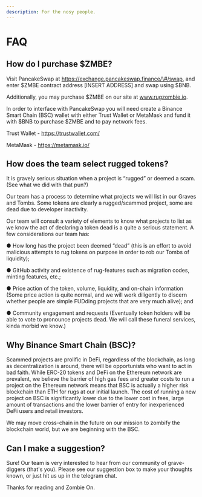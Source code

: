 ```yaml
---
description: For the nosy people.
---
```


# FAQ

## How do I purchase $ZMBE?

Visit PancakeSwap at https://exchange.pancakeswap.finance/\#/swap, and enter $ZMBE contract address \[INSERT ADDRESS\] and swap using $BNB. 

Additionally, you may purchase $ZMBE on our site at www.rugzombie.io.

In order to interface with PancakeSwap you will need create a Binance Smart Chain \(BSC\) wallet with either Trust Wallet or MetaMask and fund it with $BNB to purchase $ZMBE and to pay network fees.

Trust Wallet - https://trustwallet.com/

MetaMask - https://metamask.io/

## How does the team select rugged tokens?

It is gravely serious situation when a project is “rugged” or deemed a scam. \(See what we did with that pun?\)

Our team has a process to determine what projects we will list in our Graves and Tombs. Some tokens are clearly a rugged/scammed project, some are dead due to developer inactivity.

Our team will consult a variety of elements to know what projects to list as we know the act of declaring a token dead is a quite a serious statement. A few considerations our team has:

●  How long has the project been deemed “dead” \(this is an effort to avoid malicious attempts to rug tokens on purpose in order to rob our Tombs of liquidity\);

●  GitHub activity and existence of rug-features such as migration codes, minting features, etc.;

●  Price action of the token, volume, liquidity, and on-chain information \(Some price action is quite normal, and we will work diligently to discern whether people are simple FUDding projects that are very much alive\); and

●  Community engagement and requests \(Eventually token holders will be able to vote to pronounce projects dead. We will call these funeral services, kinda morbid we know.\)

## Why Binance Smart Chain \(BSC\)?

Scammed projects are prolific in DeFi, regardless of the blockchain, as long as decentralization is around, there will be opportunists who want to act in bad faith. While ERC-20 tokens and DeFi on the Ethereum network are prevalent, we believe the barrier of high gas fees and greater costs to run a project on the Ethereum network means that BSC is actually a higher risk blockchain than ETH for rugs at our initial launch. The cost of running a new project on BSC is significantly lower due to the lower cost in fees, large amount of transactions and the lower barrier of entry for inexperienced DeFi users and retail investors.

We may move cross-chain in the future on our mission to zombify the blockchain world, but we are beginning with the BSC.

## Can I make a suggestion? 

Sure! Our team is very interested to hear from our community of grave-diggers \(that's you\). Please see our suggestion box to make your thoughts known, or just hit us up in the telegram chat.



Thanks for reading and Zombie On.

